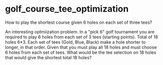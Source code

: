 # golf_course_tee_optimization
How to play the shortest course given 6 holes on each set of three tees?

An interesting optmiization problem. In a "pick 6" golf tournament you are required to play 6 holes from each set of 3 tees (starting points). Total of 18 holes 6*3. Each set of tees (Gold, Blue, Black) make a hole shorter to longer, in that order. Given that you must play all 18 holes and must choose 6 holes from each set of tees. What would be the tee selection on 18 holes that would give the shortest total 18 holes?

